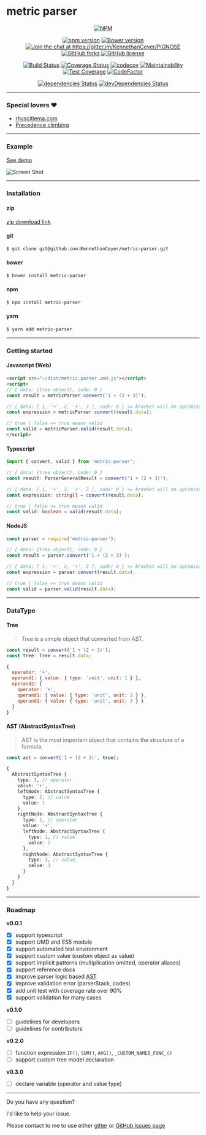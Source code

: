 # metric parser

<p align="center"><a href="https://nodei.co/npm/metric-parser/"><img src="https://nodei.co/npm/metric-parser.png" alt="NPM"></a></p>

<p align="center">
    <a href="https://badge.fury.io/js/metric-parser"><img src="https://badge.fury.io/js/metric-parser.svg" alt="npm version"></a>
    <a href="https://badge.fury.io/bo/metric-parser"><img src="https://badge.fury.io/bo/metric-parser.svg" alt="Bower version"></a>
    <a href="https://gitter.im/KennethanCeyer/PIGNOSE?utm_source=badge&amp;utm_medium=badge&amp;utm_campaign=pr-badge&amp;utm_content=badge"><img src="https://badges.gitter.im/Join%20Chat.svg" alt="Join the chat at https://gitter.im/KennethanCeyer/PIGNOSE"></a>
    <a href="https://github.com/KennethanCeyer/metric-parser/network"><img src="https://img.shields.io/github/forks/KennethanCeyer/metric-parser.svg" alt="GitHub forks"></a>
    <a href="https://github.com/KennethanCeyer/metric-parser/blob/master/LICENSE"><img src="https://img.shields.io/github/license/KennethanCeyer/metric-parser.svg" alt="GitHub license"></a>
</p>

<p align="center">
    <a href="https://travis-ci.org/KennethanCeyer/metric-parser"><img src="https://travis-ci.org/KennethanCeyer/metric-parser.svg?branch=master" alt="Build Status"></a>
    <a href="https://coveralls.io/github/KennethanCeyer/metric-parser"><img src="https://coveralls.io/repos/github/KennethanCeyer/metric-parser/badge.svg" alt="Coverage Status"></a>
    <a href="https://codecov.io/gh/KennethanCeyer/metric-parser"><img src="https://codecov.io/gh/KennethanCeyer/metric-parser/branch/master/graph/badge.svg" alt="codecov"></a>
    <a href="https://codeclimate.com/github/KennethanCeyer/metric-parser/maintainability"><img src="https://api.codeclimate.com/v1/badges/c69ae53f077a68618867/maintainability" alt="Maintainability"></a>
    <a href="https://codeclimate.com/github/KennethanCeyer/metric-parser/test_coverage"><img src="https://api.codeclimate.com/v1/badges/c69ae53f077a68618867/test_coverage" alt="Test Coverage"></a>
    <a href="https://www.codefactor.io/repository/github/kennethanceyer/metric-parser"><img src="https://www.codefactor.io/repository/github/kennethanceyer/metric-parser/badge" alt="CodeFactor"></a>
</p>

<p align="center">
    <a href="https://david-dm.org/KennethanCeyer/metric-parser"><img src="https://david-dm.org/KennethanCeyer/metric-parser/status.svg" alt="dependencies Status"></a>
    <a href="https://david-dm.org/KennethanCeyer/metric-parser?type=dev"><img src="https://david-dm.org/KennethanCeyer/metric-parser/dev-status.svg" alt="devDependencies Status"></a>
</p>

----

### Special lovers :heart:

- [rhyscitlema.com](http://rhyscitlema.com/algorithms/expression-parsing-algorithm)
- [Precedence climbing](http://www.engr.mun.ca/~theo/Misc/exp_parsing.htm#climbing)

----

### Example

[See demo](http://www.pigno.se/barn/PIGNOSE-FormulaParser/)

![Screen Shot](http://www.pigno.se/barn/PIGNOSE-FormulaParser/demo/img/screenshot_main.png)

----

### Installation

#### zip

[zip download link](https://github.com/KennethanCeyer/metric-parser/archive/master.zip)

#### git

```bash
$ git clone git@github.com:KennethanCeyer/metric-parser.git
```

#### bower

```bash
$ bower install metric-parser
```

#### npm

```bash
$ npm install metric-parser
```

#### yarn

```bash
$ yarn add metric-parser
```

----

### Getting started

#### Javascript (Web)

```html
<script src="~/dist/metric.parser.umd.js"></script>
<script>
// { data: {tree object}, code: 0 }
const result = metricParser.convert('1 + (2 + 3)');

// { data: [ 1, '+', 2, '+', 3 ], code: 0 } <= bracket will be optimized
const expression = metricParser.convert(result.data);

// true | false <= true means valid
const valid = metricParser.valid(result.data);
</script>
```

#### Typescript
```typescript
import { convert, valid } from 'metric-parser';

// { data: {tree object}, code: 0 }
const result: ParserGeneralResult = convert('1 + (2 + 3)');

// { data: [ 1, '+', 2, '+', 3 ], code: 0 } <= bracket will be optimized
const expression: string[] = convert(result.data);

// true | false <= true means valid
const valid: boolean = valid(result.data);
```

#### NodeJS

```javascript
const parser = require('metric-parser');

// { data: {tree object}, code: 0 }
const result = parser.convert('1 + (2 + 3)');

// { data: [ 1, '+', 2, '+', 3 ], code: 0 } <= bracket will be optimized
const expression = parser.convert(result.data);

// true | false <= true means valid
const valid = parser.valid(result.data);
```

----

### DataType

#### Tree
> Tree is a simple object that converted from AST. 

```typescript
const result = convert('1 + (2 + 3)');
const tree: Tree = result.data;
```

```javascript
{
  operator: '+',
  operand1: { value: { type: 'unit', unit: 1 } },
  operand2: {
    operator: '+',
    operand1: { value: { type: 'unit', unit: 2 } },
    operand1: { value: { type: 'unit', unit: 3 } }
  }
}
```

#### AST (AbstractSyntaxTree)
> AST is the most important object that contains the structure of a formula.

```typescript
const ast = convert('1 + (2 + 3)', true);

```

```typescript
{
  AbstractSyntaxTree {
    type: 1, // operator
    value: '+',
    leftNode: AbstractSyntaxTree {
      type: 2, // value
      value: 1
    },
    rightNode: AbstractSyntaxTree {
      type: 1, // operator
      value: '+',
      leftNode: AbstractSyntaxTree {
        type: 1, // value
        value: 2
      },
      rightNode: AbstractSyntaxTree {
        type: 1, // value,
        value: 3
      }
    }
  }
}
```

----

### Roadmap

**v0.0.1**

- [x] support typescript
- [x] support UMD and ES5 module
- [x] support automated test environment
- [x] support custom value (custom object as value)
- [x] support implicit patterns (multiplication omitted, operator aliases)
- [x] support reference docs
- [x] improve parser logic based [AST](https://en.wikipedia.org/wiki/Abstract_syntax_tree)
- [x] improve validation error (parserStack, codes)
- [x] add unit test with coverage rate over 90%
- [x] support validation for many cases

**v0.1.0**

- [ ] guidelines for developers
- [ ] guidelines for contributors

**v0.2.0**

- [ ] function expression `IF()`, `SUM()`, `AVG()`, `_CUSTOM_NAMED_FUNC_()`
- [ ] support custom tree model declaration

**v0.3.0**

- [ ] declare variable (operator and value type)

----

Do you have any question?

I'd like to help your issue.

Please contact to me to use either [gitter](https://gitter.im/KennethanCeyer/PIGNOSE) or [GitHub issues page](https://github.com/KennethanCeyer/metric-parser/issues)
